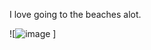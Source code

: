 I love going to the beaches alot.

![![image](https://github.com/user-attachments/assets/e2e2d115-fa25-4bf1-8cb8-841d0aa351f1)
]
